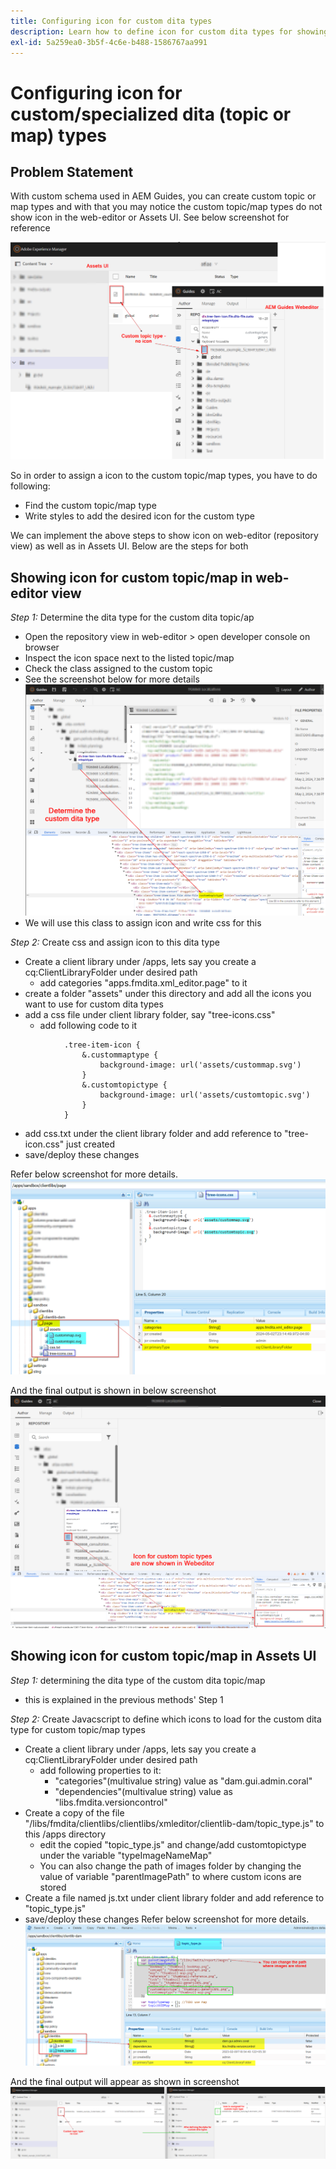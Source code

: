 ```yaml
---
title: Configuring icon for custom dita types
description: Learn how to define icon for custom dita types for showing their icon on different UI in AEM
exl-id: 5a259ea0-3b5f-4c6e-b488-1586767aa991
---
```

# Configuring icon for custom/specialized dita (topic or map) types


## Problem Statement

With custom schema used in AEM Guides, you can create custom topic or map types and with that you may notice the custom topic/map types do not show icon in the web-editor or Assets UI. See  below screenshot for reference 

![screenshot for reference](../assets/authoring/custom-ditatype-icon-notshown.png)


So in order to assign a icon to the custom topic/map types, you have to do following:
- Find the custom topic/map type
- Write styles to add the desired icon for the custom type


We can implement the above steps to show icon on web-editor (repository view) as well as in Assets UI. Below are the steps for both


## Showing icon for custom topic/map in web-editor view

_Step 1:_ Determine the dita type for the custom dita topic/ap
- Open the repository view in web-editor > open developer console on browser
- Inspect the icon space next to the listed topic/map 
- Check the class assigned to the custom topic 
- See the screenshot below for more details ![See the screenshot](../assets/authoring/custom-ditatype-icon-knowditatype.png)
- We will use this class to assign icon and write css for this
    
_Step 2:_ Create css and assign icon to this dita type
- Create a client library under /apps, lets say you create a cq:ClientLibraryFolder under desired path
    - add categories "apps.fmdita.xml_editor.page" to it
- create a folder "assets" under this directory and add all the icons you want to use for custom dita types
- add a css file under client library folder, say "tree-icons.css"
    - add following code to it
        
```
            .tree-item-icon {
                &.custommaptype {
                    background-image: url('assets/custommap.svg')
                }
                &.customtopictype {
                    background-image: url('assets/customtopic.svg')
                }
            }
```

- add css.txt under the client library folder and add reference to "tree-icon.css" just created
- save/deploy these changes

Refer below screenshot for more details.
![Refer screenshot](../assets/authoring/custom-ditatype-icon-define-webeditor-styles.png) 

And the final output is shown in below screenshot
![shown in screenshot](../assets/authoring/custom-ditatype-icon-webeditor-showstyles.png)


## Showing icon for custom topic/map in Assets UI

_Step 1:_ determining the dita type of the custom dita topic/map
- this is explained in the previous methods' Step 1
    
_Step 2:_ Create Javacscript to define which icons to load for the custom dita type for custom topic/map types
- Create a client library under /apps, lets say you create a cq:ClientLibraryFolder under desired path
    - add following properties to it:
        - "categories"(multivalue string) value as "dam.gui.admin.coral" 
        - "dependencies"(multivalue string) value as "libs.fmdita.versioncontrol"
- Create a copy of the file "/libs/fmdita/clientlibs/clientlibs/xmleditor/clientlib-dam/topic_type.js" to this /apps directory
    - edit the copied "topic_type.js" and change/add customtopictype under the variable "typeImageNameMap"
    - You can also change the path of images folder by changing the value of variable "parentImagePath" to where custom icons are stored
- Create a file named js.txt under client library folder and add reference to "topic_type.js"
- save/deploy these changes
Refer below screenshot for more details.
![Refer screenshot](../assets/authoring/custom-ditatype-icon-define-assetsui-styles.png)

And the final output will appear as shown in screenshot ![shown in screenshot](../assets/authoring/custom-ditatype-icon-assetsui-showstyles.png)

